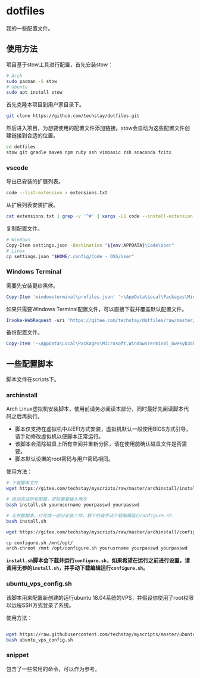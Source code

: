 # dotfiles

我的一些配置文件。

## 使用方法

项目基于stow工具进行配置，首先安装stow：

```sh
# Arch
sudo pacman -S stow
# Ubuntu
sudo apt install stow
```

首先克隆本项目到用户家目录下。

```bash
git clone https://github.com/techstay/dotfiles.git
```

然后进入项目，为想要使用的配置文件添加链接。stow会自动为这些配置文件创建链接到合适的位置。

```sh
cd dotfiles
stow git gradle maven npm ruby ssh vimbasic zsh anaconda fcitx
```

### vscode

导出已安装的扩展列表。

```sh
code --list-extension > extensions.txt
```

从扩展列表安装扩展。

```sh
cat extensions.txt | grep -v '^#' | xargs -L1 code --install-extension
```

复制配置文件。

```sh
# Windows
Copy-Item settings.json -Destination "${env:APPDATA}\Code\User"
# Linux
cp settings.json "$HOME/.config/Code - OSS/User"
```

### Windows Terminal

需要先安装更纱黑体。

```powershell
Copy-Item 'windowsterminal\profiles.json' '~\AppData\Local\Packages\Microsoft.WindowsTerminal_8wekyb3d8bbwe\LocalState'
```

如果只需要Windows Terminal配置文件，可以直接下载并覆盖默认配置文件。

```powershell
Invoke-WebRequest -uri 'https://gitee.com/techstay/dotfiles/raw/master/windowsterminal/profiles.json' |Select-Object -ExpandProperty Content|Set-Content '~\AppData\Local\Packages\Microsoft.WindowsTerminal_8wekyb3d8bbwe\LocalState\profiles.json'
```

备份配置文件。

```powershell
Copy-Item '~\AppData\Local\Packages\Microsoft.WindowsTerminal_8wekyb3d8bbwe\LocalState\profiles.json' windowsterminal
```

## 一些配置脚本

脚本文件在scripts下。

### archinstall

Arch Linux虚拟机安装脚本，使用前请务必阅读本部分，同时最好先阅读脚本代码之后再执行。

- 脚本仅支持在虚拟机中以EFI方式安装，虚拟机默认一般使用BIOS方式引导，请手动修改虚拟机以便脚本正常运行。
- 该脚本会清除磁盘上所有空间并重新分区，请在使用前确认磁盘文件是否需要。
- 脚本默认设置的root密码与用户密码相同。

使用方法：

```bash
# 下载脚本文件
wget https://gitee.com/techstay/myscripts/raw/master/archinstall/install.sh

# 自动完成所有配置，密码需要输入两次
bash install.sh yourusername yourpasswd yourpasswd

# 无参数脚本，只完成一部分安装工作，剩下的请手动下载编辑运行configure.sh
bash install.sh

wget https://gitee.com/techstay/myscripts/raw/master/archinstall/configure.sh

cp configure.sh /mnt/opt/
arch-chroot /mnt /opt/configure.sh yourusrname yourpasswd yourpasswd
```

**`install.sh`脚本会下载并运行`configure.sh`，如果希望在运行之前进行设置，请调用无参的`install.sh`，并手动下载编辑运行`configure.sh`。**

### ubuntu_vps_config.sh

该脚本用来配置新创建的运行ubuntu 18.04系统的VPS，并假设你使用了root权限以远程SSH方式登录了系统。

使用方法：

```bash

wget https://raw.githubusercontent.com/techstay/myscripts/master/ubuntu_vps_config.sh
bash ubuntu_vps_config.sh
```

### snippet

包含了一些常用的命令，可以作为参考。
